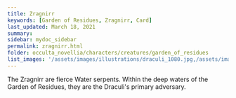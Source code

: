 ```yaml
---
title: Zragnirr
keywords: [Garden of Residues, Zragnirr, Card]
last_updated: March 18, 2021
summary: 
sidebar: mydoc_sidebar
permalink: zragnirr.html
folder: occulta_novellia/characters/creatures/garden_of_residues
list_images: '/assets/images/illustrations/draculi_1080.jpg,/assets/images/illustrations/laurence_the_duelist_1080.jpg,/assets/images/illustrations/iscara_the_ten_thousand_guns_1080.jpg,/assets/images/illustrations/alpha_draculi_1080.jpg'
---
```


The Zragnirr are fierce Water serpents. Within the deep waters of the Garden of Residues, they are the Draculi's primary adversary.
